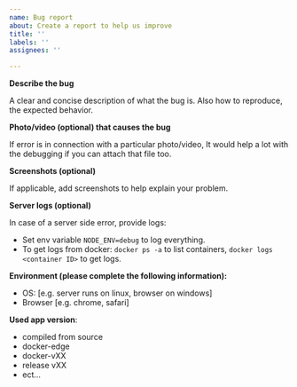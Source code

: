 ```yaml
---
name: Bug report
about: Create a report to help us improve
title: ''
labels: ''
assignees: ''

---
```


**Describe the bug**

A clear and concise description of what the bug is.
Also how to reproduce, the expected behavior.

**Photo/video (optional) that causes the bug**

If error is in connection with a particular photo/video, It would help a lot with the debugging if you can attach that file too.

**Screenshots (optional)**

If applicable, add screenshots to help explain your problem.

**Server logs (optional)**

In case of a server side error, provide logs:
* Set env variable `NODE_ENV=debug` to log everything.
* To get logs from docker: `docker ps -a` to list containers, `docker logs <container ID>` to get logs.

**Environment (please complete the following information):**
 - OS: [e.g. server runs on linux, browser on windows]
 - Browser [e.g. chrome, safari]

**Used app version**:
- compiled from source
- docker-edge
- docker-vXX
- release vXX
- ect...
